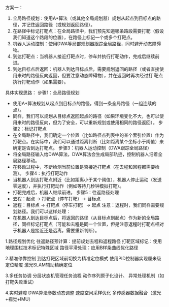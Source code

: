 方案一：
1. 全局路径规划：使用A*算法（或其他全局规划器）规划从起点到目标点的路径，并记住返回路径（或规划返回路径）。
2. 在路径中标记打靶点：在全局路径中，我们预先知道哪条路段需要打靶（假设我们知道这个路段的位置），在路径上标记一个或多个打靶点。
3. 机器人运动控制：使用DWA等局部规划器跟踪全局路径，同时避开动态障碍物。
4. 到达打靶点：当机器人接近打靶点时，停车并执行打靶动作，完成后继续前进。
5. 到达目标点后返回：机器人到达目标点后，需要规划返回的路径（或者直接使用来时的路径反向返回，但要注意动态障碍物），并在返回时再次经过打    靶点执行打靶动作（如果需要）。

具体实现思路：
 步骤1：全局路径规划
   - 使用A*算法规划从起点到目标点的路径，得到一条全局路径（一组连续的点）。
   - 同样，我们可以规划从目标点返回起点的路径（如果环境变化不大，也可以使用来时的路径反向，但为了安全，可以重新规划或使用相同的路径返回）。
 步骤2：标记打靶点
   - 在全局路径中，我们确定一个位置（比如路径点列表中的某个索引位置）作为打靶点。在实际中，我们可以通过距离判断（比如距离某个坐标小于阈值）来确定是否到达打靶点。
 步骤3：机器人运动控制（DWA跟踪全局路径）
   - 将全局路径输入给DWA算法，DWA算法会生成局部轨迹，控制机器人沿着全局路径移动。
   - 在移动过程中，不断检测当前位置是否接近打靶点（在去程和回程都需要检测）。
 步骤4：执行打靶动作
   - 当机器人到达打靶点附近（比如距离小于某个阈值），机器人停止运动（发送零速度），并执行打靶动作（例如等待几秒钟模拟打靶）。
   - 打靶完成后，机器人继续前进。
 步骤5：往返路径处理
   - 去程：起点 -> 打靶点（停车打靶）-> 目标点
   - 返程：目标点 -> 打靶点（停车打靶）-> 起点
 注意：返程时，我们同样需要规划路径。我们可以这样处理：
   - 在机器人到达目标点后，将返回的路径（从目标点到起点）作为新的全局路径，同样标记打靶点（可能和去程是同一个位置，但是注意返程时打靶点相对于机器人是接近还是远离，需要重新判断）。


1.路径规划优化
   往返路径预计算：提前规划去程和返程路径
   打靶区域标记：使用地理围栏技术标记特殊区域
   路径平滑处理：应用B样条曲线优化路径

2.精准停靠控制
   到达打靶区域前切换为精准定位模式
   使用PID控制器实现厘米级定位精度
   激光SLAM辅助精确定位

3.多任务协调
   分层状态机管理任务流程
   动作序列原子化设计、
   异常处理机制（如打靶失败重试）

4.实时避障
   DWA算法参数动态调整
   速度空间采样优化
   多传感器数据融合（激光+视觉+IMU）
